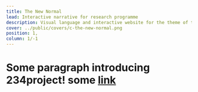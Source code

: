 ```yaml
---
title: The New Normal
lead: Interactive narrative for research programme
description: Visual language and interactive website for the theme of the 7th academic year at Strelka Institute.
cover: ../public/covers/c-the-new-normal.png
position: 1,
column: 1/-1
---
```

# Some paragraph introducing 234project! some [link](/)